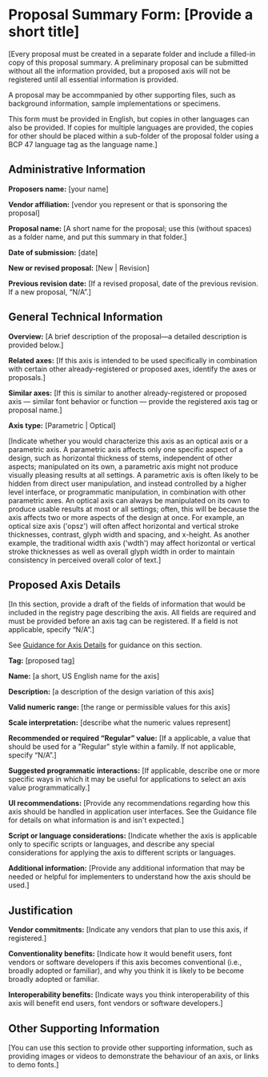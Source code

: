 # Proposal Summary Form: \[Provide a short title]

\[Every proposal must be created in a separate folder and include a filled-in copy of this proposal
summary. A preliminary proposal can be submitted without all the information provided, but a
proposed axis will not be registered until all essential information is provided.

A proposal may be accommpanied by other supporting files, such as background information, sample
implementations or specimens.

This form must be provided in English, but copies in other languages can also be provided. If
copies for multiple languages are provided, the copies for other should be placed within a
sub-folder of the proposal folder using a BCP 47 language tag as the language name.]

## Administrative Information
**Proposers name:** \[your name]

**Vendor affiliation:** \[vendor you represent or that is sponsoring the proposal]

**Proposal name:** \[A short name for the proposal; use this (without spaces) as a folder name, and
put this summary in that folder.]

**Date of submission:** \[date]

**New or revised proposal:** \[New | Revision]

**Previous revision date:** \[If a revised proposal, date of the previous revision. If a new proposal,
&ldquo;N/A&rdquo;.]

## General Technical Information
**Overview:** \[A brief description of the proposal&mdash;a detailed description is provided below.]

**Related axes:** \[If this axis is intended to be used specifically in combination with certain other
already-registered or proposed axes, identify the axes or proposals.]

**Similar axes:** \[If this is similar to another already-registered or proposed axis &mdash; similar
font behavior or function &mdash; provide the registered axis tag or proposal name.]

**Axis type:** \[Parametric | Optical]

\[Indicate whether you would characterize this axis as an optical axis or a parametric axis. A parametric axis affects only one specific aspect of a design, such as horizontal thickness of stems, independent of other aspects; manipulated on its own, a parametric axis might not produce visually pleasing results at all settings. A parametric axis is often likely to be hidden from direct user manipulation, and instead controlled by a higher level interface, or programmatic manipulation, in combination with other parametric axes. An optical axis can always be manipulated on its own to produce usable results at most or all settings; often, this will be because the axis affects two or more aspects of the design at once. For example, an optical size axis ('opsz') will often affect horizontal and vertical stroke thicknesses, contrast, glyph width and spacing, and x-height. As another example, the traditional width axis ('wdth') may affect horizontal or vertical stroke thicknesses as well as overall glyph width in order to maintain consistency in perceived overall color of text.]

## Proposed Axis Details
\[In this section, provide a draft of the fields of information that would be included in the registry
page describing the axis. All fields are required and must be provided before an axis tag can be
registered. If a field is not applicable, specify &ldquo;N/A&rdquo;.]

See [Guidance for Axis Details](GuidanceForAxisDetails.md) for guidance on this section.

**Tag:** \[proposed tag]

**Name:** \[a short, US English name for the axis]

**Description:** \[a description of the design variation of this axis]

**Valid numeric range:** \[the range or permissible values for this axis]

**Scale interpretation:** \[describe what the numeric values represent]

**Recommended or required &ldquo;Regular&rdquo; value:** \[If a applicable, a value that should be
used for a "Regular" style within a family. If not applicable, specify &ldquo;N/A&rdquo;.]

**Suggested programmatic interactions:** \[If applicable, describe one or more specific ways in which
it may be useful for applications to select an axis value programmatically.]

**UI recommendations:** \[Provide any recommendations regarding how this axis should be handled in
application user interfaces. See the Guidance file for details on what information is and isn't
expected.]

**Script or language considerations:** \[Indicate whether the axis is applicable only to specific
scripts or languages, and describe any special considerations for applying the axis to different
scripts or languages.

**Additional information:** \[Provide any additional information that may be needed or helpful for
implementers to understand how the axis should be used.]

## Justification
**Vendor commitments:** \[Indicate any vendors that plan to use this axis, if registered.]

**Conventionality benefits:** \[Indicate how it would benefit users, font vendors or software
developers if this axis becomes conventional (i.e., broadly adopted or familiar), and why you think
it is likely to be become broadly adopted or familiar.

**Interoperability benefits:** \[Indicate ways you think interoperability of this axis will benefit
end users, font vendors or software developers.]

## Other Supporting Information

\[You can use this section to provide other supporting information, such as providing images or videos
to demonstrate the behaviour of an axis, or links to demo fonts.]
